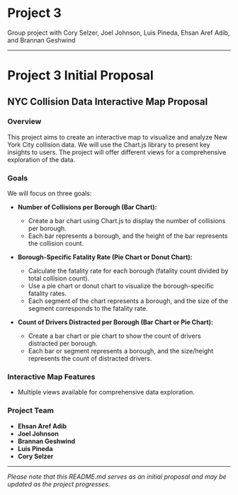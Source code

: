 # Project 3
Group project with Cory Selzer, Joel Johnson, Luis Pineda, Ehsan Aref Adib, and Brannan Geshwind

-----------------------------------------------------------------------------------------------------------------------------------------
# Project 3 Initial Proposal

## NYC Collision Data Interactive Map Proposal

### Overview
This project aims to create an interactive map to visualize and analyze New York City collision data. We will use the Chart.js library to present key insights to users. The project will offer different views for a comprehensive exploration of the data.

### Goals
We will focus on three goals:

- **Number of Collisions per Borough (Bar Chart):**
  - Create a bar chart using Chart.js to display the number of collisions per borough.
  - Each bar represents a borough, and the height of the bar represents the collision count.

- **Borough-Specific Fatality Rate (Pie Chart or Donut Chart):**
  - Calculate the fatality rate for each borough (fatality count divided by total collision count).
  - Use a pie chart or donut chart to visualize the borough-specific fatality rates.
  - Each segment of the chart represents a borough, and the size of the segment corresponds to the fatality rate.

- **Count of Drivers Distracted per Borough (Bar Chart or Pie Chart):**
  - Create a bar chart or pie chart to show the count of drivers distracted per borough.
  - Each bar or segment represents a borough, and the size/height represents the count of distracted drivers.

### Interactive Map Features
- Multiple views available for comprehensive data exploration.

### Project Team
- **Ehsan Aref Adib**
- **Joel Johnson**
- **Brannan Geshwind**
- **Luis Pineda**
- **Cory Selzer**
---

*Please note that this README.md serves as an initial proposal and may be updated as the project progresses.*
